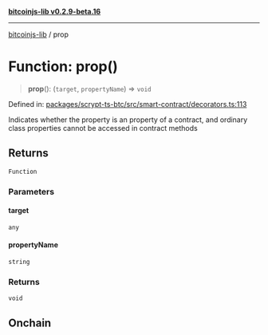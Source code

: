 [**bitcoinjs-lib v0.2.9-beta.16**](../README.md)

***

[bitcoinjs-lib](../README.md) / prop

# Function: prop()

> **prop**(): (`target`, `propertyName`) => `void`

Defined in: [packages/scrypt-ts-btc/src/smart-contract/decorators.ts:113](https://github.com/sCrypt-Inc/scrypt-btc-mono/blob/7d2760b2d3565565fcb011792878d3764e0701be/packages/scrypt-ts-btc/src/smart-contract/decorators.ts#L113)

Indicates whether the property is an property of a contract, and ordinary class properties cannot be accessed in contract methods

## Returns

`Function`

### Parameters

#### target

`any`

#### propertyName

`string`

### Returns

`void`

## Onchain
